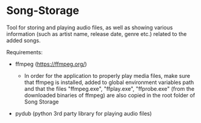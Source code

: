 # Song-Storage
Tool for storing and playing audio files, as well as showing various information (such as artist name, release date, genre etc.) related to the added songs.

Requirements:
- ffmpeg (https://ffmpeg.org/)
  - In order for the application to properly play media files, make sure that ffmpeg is installed, added to global environment variables path and that the files "ffmpeg.exe", "ffplay.exe", "ffprobe.exe" (from the downloaded binaries of ffmpeg) are also copied in the root folder of Song Storage
 
 - pydub (python 3rd party library for playing audio files)
